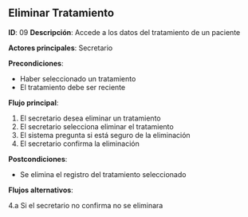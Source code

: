 ## Eliminar Tratamiento

**ID**: 09
**Descripción**: Accede a los datos del tratamiento de un paciente

**Actores principales**: Secretario

**Precondiciones**:
* Haber seleccionado un tratamiento
* El tratamiento debe ser reciente

**Flujo principal**:
1. El secretario desea eliminar un tratamiento
2. El secretario selecciona eliminar el tratamiento
3. El sistema pregunta si está seguro de la eliminación
4. El secretario confirma la eliminación

**Postcondiciones**:

* Se elimina el registro del tratamiento seleccionado

**Flujos alternativos**:

4.a Si el secretario no confirma no se eliminara

